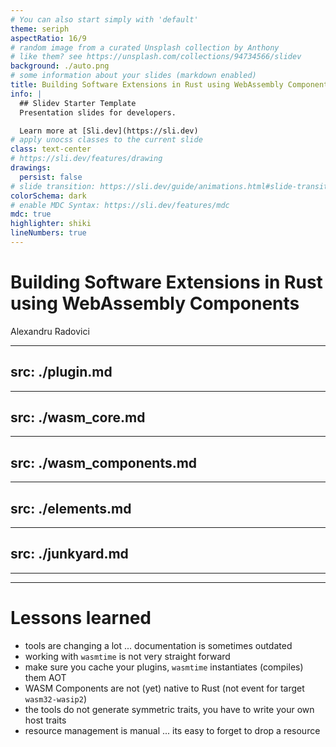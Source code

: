 ```yaml
---
# You can also start simply with 'default'
theme: seriph
aspectRatio: 16/9
# random image from a curated Unsplash collection by Anthony
# like them? see https://unsplash.com/collections/94734566/slidev
background: ./auto.png
# some information about your slides (markdown enabled)
title: Building Software Extensions in Rust using WebAssembly Components
info: |
  ## Slidev Starter Template
  Presentation slides for developers.

  Learn more at [Sli.dev](https://sli.dev)
# apply unocss classes to the current slide
class: text-center
# https://sli.dev/features/drawing
drawings:
  persist: false
# slide transition: https://sli.dev/guide/animations.html#slide-transitions
colorSchema: dark
# enable MDC Syntax: https://sli.dev/features/mdc
mdc: true
highlighter: shiki
lineNumbers: true
---
```


# Building Software Extensions in Rust using WebAssembly Components

Alexandru Radovici

---
src: ./plugin.md
---

---
src: ./wasm_core.md
---

---
src: ./wasm_components.md
---

---
src: ./elements.md
---

---
src: ./junkyard.md
---


---
---
# Lessons learned

<v-clicks>

- tools are changing a lot ... documentation is sometimes outdated
- working with `wasmtime` is not very straight forward
- make sure you cache your plugins, `wasmtime` instantiates (compiles) them AOT
- WASM Components are not (yet) native to Rust (not event for target `wasm32-wasip2`)
- the tools do not generate symmetric traits, you have to write your own host traits
- resource management is manual ... its easy to forget to drop a resource

</v-clicks>
